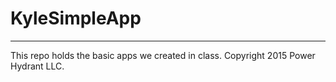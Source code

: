 # KyleSimpleApp

---

This repo holds the basic apps we created in class.
Copyright 2015 Power Hydrant LLC.